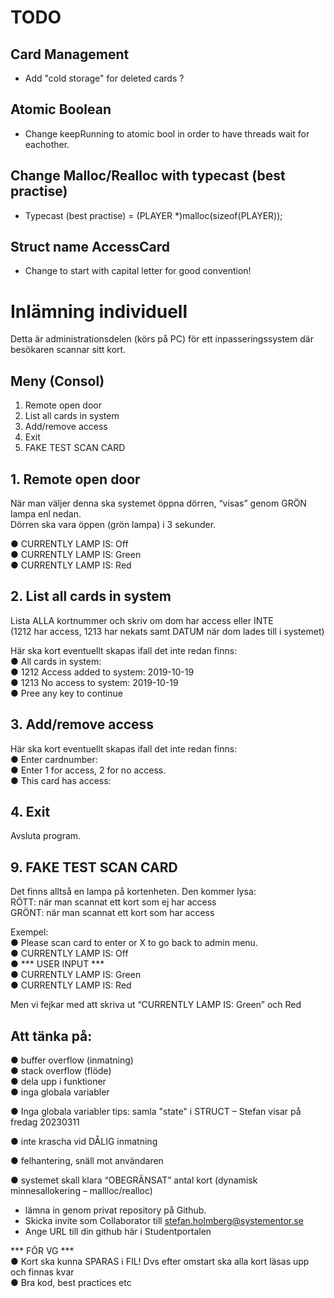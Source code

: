 # TODO
## Card Management
- Add "cold storage" for deleted cards ?

## Atomic Boolean
- Change keepRunning to atomic bool in order to have threads wait for eachother. 

## Change Malloc/Realloc with typecast (best practise)
- Typecast (best practise) = (PLAYER *)malloc(sizeof(PLAYER));

## Struct name AccessCard
- Change to start with capital letter for good convention!


# Inlämning individuell
Detta är administrationsdelen (körs på PC) för ett inpasseringssystem där besökaren scannar sitt kort.  

## Meny (Consol)
1. Remote open door  
2. List all cards in system  
3. Add/remove access  
4. Exit  
9. FAKE TEST SCAN CARD  

## 1. Remote open door
När man väljer denna ska systemet öppna dörren, “visas” genom GRÖN lampa enl nedan.  
Dörren ska vara öppen (grön lampa) i 3 sekunder.  
  
● CURRENTLY LAMP IS: Off  
● CURRENTLY LAMP IS: Green  
● CURRENTLY LAMP IS: Red  

## 2. List all cards in system
Lista ALLA kortnummer och skriv om dom har access eller INTE  
(1212 har access, 1213 har nekats samt DATUM när dom lades till i systemet)  
  
Här ska kort eventuellt skapas ifall det inte redan finns:  
● All cards in system:  
● 1212 Access added to system: 2019-10-19  
● 1213 No access to system: 2019-10-19  
● Pree any key to continue  

## 3. Add/remove access
Här ska kort eventuellt skapas ifall det inte redan finns:  
● Enter cardnumber:  
● Enter 1 for access, 2 for no access.  
● This card has access:   

## 4. Exit
Avsluta program.  

## 9. FAKE TEST SCAN CARD
Det finns alltså en lampa på kortenheten. Den kommer lysa:  
RÖTT: när man scannat ett kort som ej har access  
GRÖNT: när man scannat ett kort som har access  
  
Exempel:  
● Please scan card to enter or X to go back to admin menu.  
● CURRENTLY LAMP IS: Off  
● *** USER INPUT ***  
● CURRENTLY LAMP IS: Green  
● CURRENTLY LAMP IS: Red  
  
Men vi fejkar med att skriva ut “CURRENTLY LAMP IS: Green” och Red  

## Att tänka på:
● buffer overflow (inmatning)  
● stack overflow (flöde)  
● dela upp i funktioner  
● inga globala variabler  
  
● Inga globala variabler tips: samla "state" i STRUCT – Stefan visar på fredag 20230311  
  
● inte krascha vid DÅLIG inmatning  
  
● felhantering, snäll mot användaren  
  
● systemet skall klara “OBEGRÄNSAT” antal kort (dynamisk minnesallokering – mallloc/realloc)  
  
- lämna in genom privat repository på Github.  
- Skicka invite som Collaborator till stefan.holmberg@systementor.se  
- Ange URL till din github här i Studentportalen  
  
*** FÖR VG ***  
● Kort ska kunna SPARAS i FIL! Dvs efter omstart ska alla kort läsas upp och finnas kvar  
● Bra kod, best practices etc  

